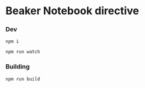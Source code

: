 Beaker Notebook directive
===========

### Dev

    npm i

    npm run watch


### Building

    npm run build
